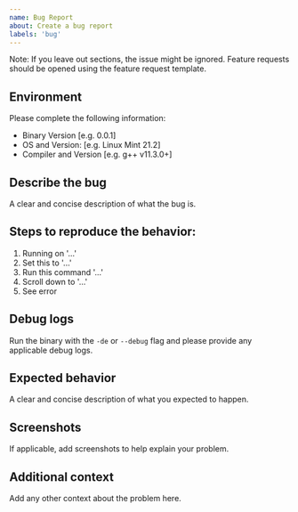 ```yaml
---
name: Bug Report
about: Create a bug report
labels: 'bug'
---
```


Note: If you leave out sections, the issue might be ignored.
Feature requests should be opened using the feature request template.

## Environment 
Please complete the following information:
- Binary Version [e.g. 0.0.1]
- OS and Version: [e.g. Linux Mint 21.2]
- Compiler and Version [e.g. g++ v11.3.0+]

## Describe the bug
A clear and concise description of what the bug is.

## Steps to reproduce the behavior:
1. Running on '...'
2. Set this to '...'
3. Run this command '...'
4. Scroll down to '...'
5. See error

## Debug logs
Run the binary with the `-de` or `--debug` flag and please provide any applicable debug logs.

## Expected behavior
A clear and concise description of what you expected to happen.

## Screenshots
If applicable, add screenshots to help explain your problem.

## Additional context
Add any other context about the problem here.
